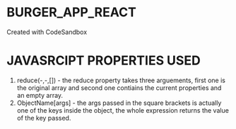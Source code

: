 # BURGER_APP_REACT
Created with CodeSandbox

# JAVASRCIPT PROPERTIES USED
1. reduce(-,-,[]) - the reduce property takes three arguements, first one is the original array and second one contiains the current properties and an empty array.
2. ObjectName[args] - the args passed in the square brackets is actually one of the keys inside the object, the whole expression returns the value of the key passed.